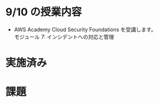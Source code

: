 # 9/10 の授業内容
- AWS Academy Cloud Security Foundations を受講します。  
  モジュール 7: インシデントへの対応と管理

# 実施済み

# 課題
